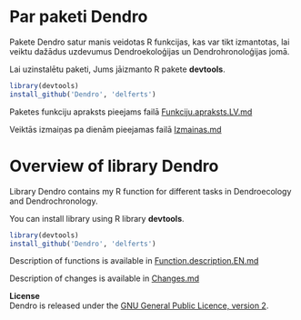 Par paketi Dendro
===

Pakete Dendro satur manis veidotas R funkcijas, kas var tikt izmantotas, lai veiktu dažādus uzdevumus Dendroekoloģijas un Dendrohronoloģijas jomā.

Lai uzinstalētu paketi, Jums jāizmanto R pakete **devtools**.

```r
library(devtools)
install_github('Dendro', 'delferts')
```

Paketes funkciju apraksts pieejams failā [Funkciju.apraksts.LV.md](https://github.com/delferts/Dendro/blob/master/Funkciju.apraksts.LV.md)

Veiktās izmaiņas pa dienām pieejamas failā [Izmainas.md](https://github.com/delferts/Dendro/blob/master/Izmainas.md)

Overview of library Dendro
===

Library Dendro  contains my R function for different tasks in Dendroecology and Dendrochronology.  

You can install library using R library **devtools**.
```r
library(devtools)
install_github('Dendro', 'delferts')
```

Description of functions is available in [Function.description.EN.md](https://github.com/delferts/Dendro/blob/master/Function.description.EN.md)

Description of changes is available in [Changes.md](https://github.com/delferts/Dendro/blob/master/Changes.md)

**License**   
Dendro is released under the [GNU General Public Licence, version 2](http://www.gnu.org/licenses/gpl-2.0.html).